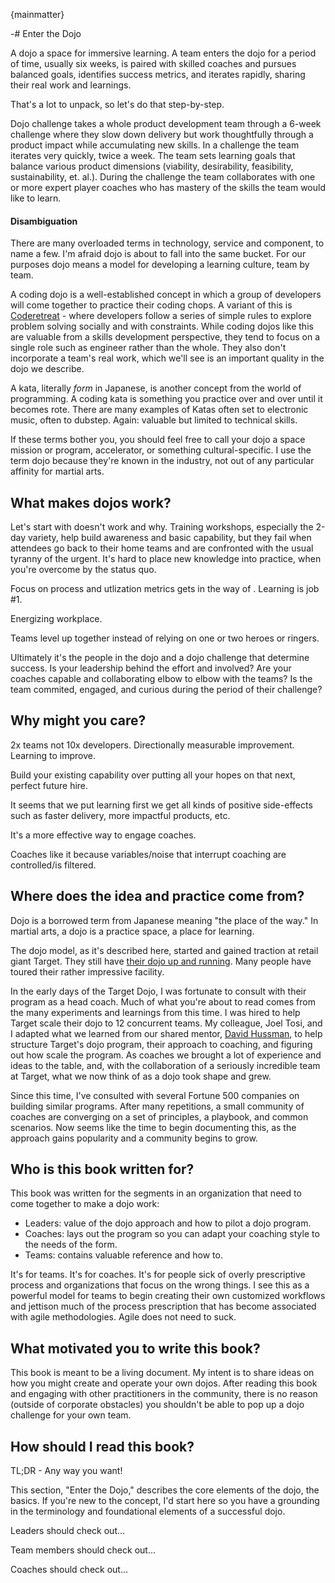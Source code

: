 {mainmatter}

-# Enter the Dojo

A dojo a space for immersive learning. A team enters the dojo for a period of time, usually six weeks, is paired with skilled coaches and pursues balanced goals, identifies success metrics, and iterates rapidly, sharing their real work and learnings.

That's a lot to unpack, so let's do that step-by-step.

Dojo challenge takes a whole product development team through a 6-week challenge where they slow down delivery but work thoughtfully through a product impact while accumulating new skills. In a challenge the team iterates very quickly, twice a week. The team sets learning goals that balance various product dimensions (viability, desirability, feasibility, sustainability, et. al.). During the challenge the team collaborates with one or more expert player coaches who has mastery of the skills the team would like to learn.

#### Disambiguation

There are many overloaded terms in technology, service and component, to name a few. I'm afraid dojo is about to fall into the same bucket. For our purposes dojo means a model for developing a learning culture, team by team. 

A coding dojo is a well-established concept in which a group of developers will come together to practice their coding chops. A variant of this is [Coderetreat](https://www.notion.so/d01f7f4c-f3a2-448b-a545-58885a22d6a5) - where developers follow a series of simple rules to explore problem solving socially and with constraints. While coding dojos like this are valuable from a skills development perspective, they tend to focus on a single role such as engineer rather than the whole. They also don't incorporate a team's real work, which we'll see is an important quality in the dojo we describe.

A kata, literally *form* in Japanese, is another concept from the world of programming. A coding kata is something you practice over and over until it becomes rote. There are many examples of Katas often set to electronic music, often to dubstep. Again: valuable but limited to technical skills.

If these terms bother you, you should feel free to call your dojo a space mission or program, accelerator, or something cultural-specific. I use the term dojo because they're known in the industry, not out of any particular affinity for martial arts.

## What makes dojos work?

Let's start with doesn't work and why. Training workshops, especially the 2-day variety, help build awareness and basic capability, but they fail when attendees go back to their home teams and are confronted with the usual tyranny of the urgent. It's hard to place new knowledge into practice, when you're overcome by the status quo.

Focus on process and utlization metrics gets in the way of . Learning is job #1.

Energizing workplace.

Teams level up together instead of relying on one or two heroes or ringers.

Ultimately it's the people in the dojo and a dojo challenge that determine success. Is your leadership behind the effort and involved? Are your coaches capable and collaborating elbow to elbow with the teams? Is the team commited, engaged, and curious during the period of their challenge?

## Why might you care?

2x teams not 10x developers. Directionally measurable improvement. Learning to improve.

Build your existing capability over putting all your hopes on that next, perfect future hire.

It seems that we put learning first we get all kinds of positive side-effects such as faster delivery, more impactful products, etc.

It's a more effective way to engage coaches.

Coaches like it because variables/noise that interrupt coaching are controlled/is filtered.

## Where does the idea and practice come from?

Dojo is a borrowed term from Japanese meaning "the place of the way." In martial arts, a dojo is a practice space, a place for learning. 

The dojo model, as it's described here, started and gained traction at retail giant Target. They still have [their dojo up and running](https://dojo.target.com/). Many people have toured their rather impressive facility. 

In the early days of the Target Dojo, I was fortunate to consult with their program as a head coach. Much of what you're about to read comes from the many experiments and learnings from this time. I was hired to help Target scale their dojo to 12 concurrent teams. My colleague, Joel Tosi, and I adapted what we learned from our shared mentor, [David Hussman](https://www.google.com/search?q=david+hussman&pws=0&gl=us&gws_rd=cr), to help structure Target's dojo program, their approach to coaching, and figuring out how scale the program. As coaches we brought a lot of experience and ideas to the table, and, with the collaboration of a seriously incredible team at Target, what we now think of as a dojo took shape and grew.

Since this time, I've consulted with several Fortune 500 companies on building similar programs. After many repetitions, a small community of coaches are converging on a set of principles, a playbook, and common scenarios. Now seems like the time to begin documenting this, as the approach gains popularity and a community begins to grow. 

## Who is this book written for?

This book was written for the segments in an organization that need to come together to make a dojo work:

- Leaders: value of the dojo approach and how to pilot a dojo program.
- Coaches: lays out the program so you can adapt your coaching style to the needs of the form.
- Teams: contains valuable reference and how to.

It's for teams. It's for coaches. It's for people sick of overly prescriptive process and organizations that focus on the wrong things. I see this as a powerful model for teams to begin creating their own customized workflows and jettison much of the process prescription that has become associated with agile methodologies. Agile does not need to suck.

## What motivated you to write this book?

This book is meant to be a living document. My intent is to share ideas on how you might create and operate your own dojos. After reading this book and engaging with other practitioners in the community, there is no reason (outside of corporate obstacles) you shouldn't be able to pop up a dojo challenge for your own team.

## How should I read this book?

TL;DR - Any way you want!

This section, "Enter the Dojo," describes the core elements of the dojo, the basics. If you're new to the concept, I'd start here so you have a grounding in the terminology and foundational elements of a successful dojo.

Leaders should check out...

Team members should check out...

Coaches should check out...